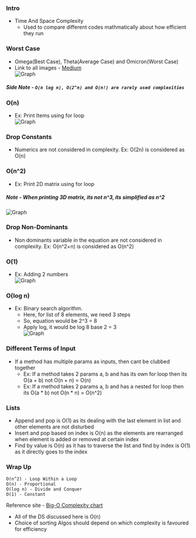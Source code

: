 ### Intro

- Time And Space Complexity
  - Used to compare different codes mathmatically about how efficient they run

### Worst Case

- Omega(Best Case), Theta(Average Case) and Omicron(Worst Case)
- Link to all images - [Medium](https://medium.com/@tretuna/elucidating-the-complexity-of-the-big-o-part-1-4b17aa0536c8)  
  ![Graph](https://miro.medium.com/v2/resize:fit:640/format:webp/1*MojRMNBNOHLqwe5ak7hTug.png)

##### Side Note - `O(n log n), O(2^n) and O(n!) are rarely used complexities`

### O(n)

- Ex: Print Items using for loop  
  ![Graph](https://miro.medium.com/v2/resize:fit:640/format:webp/1*axwuCvPCUm3VXOeqyOZCeQ.png)

### Drop Constants

- Numerics are not considered in complexity. Ex: O(2n) is considered as O(n)

### O(n^2)

- Ex: Print 2D matrix using for loop

##### Note - When printing 3D matrix, its not n^3, its simplified as n^2

![Graph](https://miro.medium.com/v2/resize:fit:640/format:webp/1*VTTA7FDijlC_xHbahg7OIA.png)

### Drop Non-Dominants

- Non dominants variable in the equation are not considered in complexity. Ex: O(n^2+n) is considered as O(n^2)

### O(1)

- Ex: Adding 2 numbers  
  ![Graph](https://miro.medium.com/v2/resize:fit:640/format:webp/1*iZPhN5fdAW8mFnap3FOj1w.png)

### O(log n)

- Ex: Binary search algorithm.
  - Here, for list of 8 elements, we need 3 steps
  - So, equation would be 2^3 = 8
  - Apply log, it would be log 8 base 2 = 3  
    ![Graph](https://miro.medium.com/v2/resize:fit:640/format:webp/1*y9-T7eJEIF5UaFt97LIFAQ.png)

### Different Terms of Input

- If a method has multiple params as inputs, then cant be clubbed together
  - Ex: If a method takes 2 params a, b and has its own for loop then its O(a + b) not O(n + n) = O(n)
  - Ex: If a method takes 2 params a, b and has a nested for loop then its O(a \* b) not O(n \* n) = O(n^2)

### Lists

- Append and pop is O(1) as its dealing with the last element in list and other elements are not disturbed
- Insert and pop based on index is O(n) as the elements are rearranged when element is added or removed at certain index
- Find by value is O(n) as it has to traverse the list and find by index is O(1) as it directly goes to the index

### Wrap Up

```
O(n^2) - Loop Within a Loop
O(n) - Proportional
O(log n) - Divide and Conquer
O(1) - Constant
```

Reference site - [Big-O Complexity chart](https://www.bigocheatsheet.com/)

- All of the DS discussed here is O(n)
- Choice of sorting Algos should depend on which complexity is favoured for efficiency
